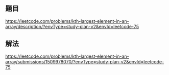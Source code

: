 ## 題目
https://leetcode.com/problems/kth-largest-element-in-an-array/description/?envType=study-plan-v2&envId=leetcode-75
## 解法
https://leetcode.com/problems/kth-largest-element-in-an-array/submissions/1509978070/?envType=study-plan-v2&envId=leetcode-75
